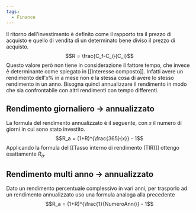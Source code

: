 ```yaml
---
tags:
  - Finance
---
```

Il ritorno dell'investimento è definito come il rapporto tra il prezzo di acquisto e quello di vendita di un determinato bene diviso il prezzo di acquisto.
$$R = \frac{C_f-C_i}{C_i}$$
Questo valore però non tiene in considerazione il fattore tempo, che invece è determinante come spiegato in [[Interesse composto]]. Infatti avere un rendimento dell'$x\%$ in a mese non è la stessa cosa di avere lo stesso rendimento in un anno.
Bisogna quindi annualizzare il rendimento in modo che sia confrontabile con altri rendimenti con tempo differenti.

## Rendimento giornaliero -> annualizzato

La formula del rendimento annualizzato è il seguente, con $x$ il numero di giorni in cui sono stato investito.
$$R_a = (1+R)^{\frac{365}{x}} - 1$$
Applicando la formula del [[Tasso interno di rendimento (TIR)]] ottengo esattamente $R_a$.

## Rendimento multi anno -> annualizzato
Dato un rendimento percentuale complessivo in vari anni, per trasporlo ad un rendimento annualizzato uso una formula analoga alla precedente
$$R_a = (1+R)^{\frac{1}{NumeroAnni}} - 1$$